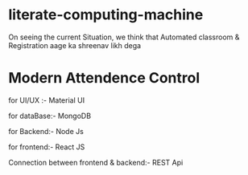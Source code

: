 # literate-computing-machine
 On seeing the current Situation, we think that Automated classroom & Registration aage ka shreenav likh dega
 
# Modern Attendence Control

for UI/UX :- Material UI

for dataBase:- MongoDB

for Backend:- Node Js

for frontend:- React JS

Connection between frontend & backend:- REST Api
